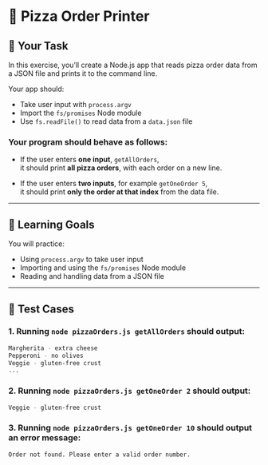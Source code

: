 # 🍕 Pizza Order Printer

## 📌 Your Task

In this exercise, you’ll create a Node.js app that reads pizza order data from a JSON file and prints it to the command line.

Your app should:

- Take user input with `process.argv`
- Import the `fs/promises` Node module
- Use `fs.readFile()` to read data from a `data.json` file

### Your program should behave as follows:

- If the user enters **one input**, `getAllOrders`,  
  it should print **all pizza orders**, with each order on a new line.

- If the user enters **two inputs**, for example `getOneOrder 5`,  
  it should print **only the order at that index** from the data file.

---

## 🧠 Learning Goals

You will practice:

- Using `process.argv` to take user input
- Importing and using the `fs/promises` Node module
- Reading and handling data from a JSON file

---

## 📖 Test Cases

### 1. Running `node pizzaOrders.js getAllOrders` should output:

```bash
Margherita - extra cheese
Pepperoni - no olives
Veggie - gluten-free crust
...
```

### 2. Running `node pizzaOrders.js getOneOrder 2` should output:

```bash
Veggie - gluten-free crust
```

### 3. Running `node pizzaOrders.js getOneOrder 10` should output an error message:

```bash
Order not found. Please enter a valid order number.
```
